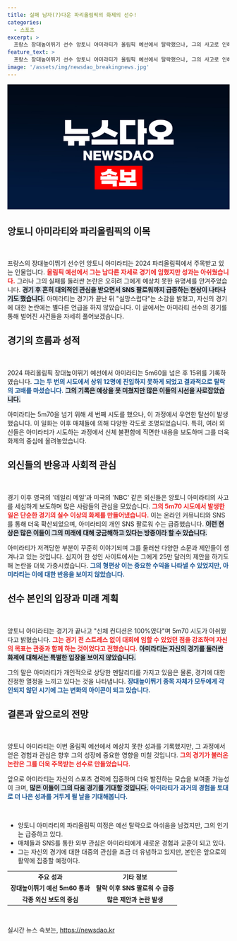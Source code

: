 ```yaml
---
title: 실패 남자(?)다운 파리올림픽의 화제의 선수!
categories:
  - 스포츠
excerpt: >
  프랑스 장대높이뛰기 선수 앙토니 아미라티가 올림픽 예선에서 탈락했으나, 그의 사고로 인해 폭발적인 관심을 받고 있다. SNS 팔로워 수 급증과 함께 25만 달러 제안까지! 아미라티의 복잡한 마음은? 클릭해서 확인하세요!
feature_text: >
  프랑스 장대높이뛰기 선수 앙토니 아미라티가 올림픽 예선에서 탈락했으나, 그의 사고로 인해 폭발적인 관심을 받고 있다. SNS 팔로워 수 급증과 함께 25만 달러 제안까지! 아미라티의 복잡한 마음은? 클릭해서 확인하세요!
image: '/assets/img/newsdao_breakingnews.jpg'
---
```


<p><img src="/assets/img/newsdao_breakingnews.jpg" alt="firstkoreanews 속보" /></p>

<h2 data-ke-size="size26">앙토니 아미라티와 파리올림픽의 이목</h2>

<p data-ke-size="size16">&nbsp;</p>

<p>프랑스의 장대높이뛰기 선수인 앙토니 아미라티는 2024 파리올림픽에서 주목받고 있는 인물입니다. <b><span style="color: #ee2323;">올림픽 예선에서 그는 남다른 자세로 경기에 임했지만 성과는 아쉬웠습니다.</span></b> 그러나 그의 실패를 둘러싼 논란은 오히려 그에게 예상치 못한 유명세를 안겨주었습니다. <b><span style="background-color: #21538527;">경기 후 흔히 대외적인 관심을 받으면서 SNS 팔로워까지 급증하는 현상이 나타나기도 했습니다.</span></b> 아미라티는 경기가 끝난 뒤 "실망스럽다"는 소감을 밝혔고, 자신의 경기에 대한 논란에는 별다른 언급을 하지 않았습니다. 이 글에서는 아미라티 선수의 경기를 통해 벌어진 사건들을 자세히 풀어보겠습니다.</p>

<h2 data-ke-size="size26">경기의 흐름과 성적</h2>

<p data-ke-size="size16">&nbsp;</p>

<p>2024 파리올림픽 장대높이뛰기 예선에서 아미라티는 5m60을 넘은 후 15위를 기록하였습니다. <b><span style="color: #1a5490;">그는 두 번의 시도에서 상위 12명에 진입하지 못하게 되었고 결과적으로 탈락의 고배를 마셨습니다.</span></b> <b><span style="background-color: #21538527;">그의 기록은 예상을 못 미쳤지만 많은 이들의 시선을 사로잡았습니다.</span></b> </p>

<p>아미라티는 5m70을 넘기 위해 세 번째 시도를 했으나, 이 과정에서 우연한 탈선이 발생했습니다. 이 일화는 이후 매체들에 의해 다양한 각도로 조명되었습니다. 특히, 여러 외신들은 아미라티가 시도하는 과정에서 신체 불편함에 직면한 내용을 보도하며 그를 더욱 화제의 중심에 올려놓았습니다.</p>

<h2 data-ke-size="size26">외신들의 반응과 사회적 관심</h2>

<p data-ke-size="size16">&nbsp;</p>

<p>경기 이후 영국의 '데일리 메일'과 미국의 'NBC' 같은 외신들은 앙토니 아미라티의 사고를 세심하게 보도하며 많은 사람들의 관심을 모았습니다. <b><span style="color: #ee2323;">그의 5m70 시도에서 발생한 일은 단순한 경기의 실수 이상의 화제를 만들어냈습니다.</span></b> 이는 온라인 커뮤니티와 SNS를 통해 더욱 확산되었으며, 아미라티의 개인 SNS 팔로워 수는 급증했습니다. <b><span style="background-color: #21538527;">이런 현상은 많은 이들이 그의 미래에 대해 궁금해하고 있다는 방증이라 할 수 있습니다.</span></b></p>

<p>아미라티가 저격당한 부분이 꾸준히 이야기되며 그를 둘러싼 다양한 소문과 제안들이 생겨나고 있는 것입니다. 심지어 한 성인 사이트에서는 그에게 25만 달러의 제안을 하기도 해 논란을 더욱 가중시켰습니다. <b><span style="color: #1a5490;">그의 형편상 이는 중요한 수익을 나타낼 수 있었지만, 아미라티는 이에 대한 반응을 보이지 않았습니다.</span></b></p>

<h2 data-ke-size="size26">선수 본인의 입장과 미래 계획</h2>

<p data-ke-size="size16">&nbsp;</p>

<p>앙토니 아미라티는 경기가 끝나고 "신체 컨디션은 100%였다"며 5m70 시도가 아쉬웠다고 밝혔습니다. <b><span style="color: #ee2323;">그는 경기 전 스트레스 없이 대회에 임할 수 있었던 점을 강조하며 자신의 목표는 관중과 함께 하는 것이었다고 전했습니다.</span></b> <b><span style="background-color: #21538527;">아미라티는 자신의 경기를 둘러싼 화제에 대해서는 특별한 입장을 보이지 않았습니다.</span></b> </p>

<p>그의 말은 아미라티가 개인적으로 상당한 멘탈리티를 가지고 있음은 물론, 경기에 대한 진정한 열정을 느끼고 있다는 것을 나타냅니다. <b><span style="color: #1a5490;">장대높이뛰기 종목 자체가 모두에게 각인되지 않던 시기에 그는 변화의 아이콘이 되고 있습니다.</span></b></p>

<h2 data-ke-size="size26">결론과 앞으로의 전망</h2>

<p data-ke-size="size16">&nbsp;</p>

<p>앙토니 아미라티는 이번 올림픽 예선에서 예상치 못한 성과를 기록했지만, 그 과정에서 얻은 경험과 관심은 향후 그의 성장에 중요한 영향을 미칠 것입니다. <b><span style="color: #ee2323;">그의 경기가 불러온 논란은 그를 더욱 주목받는 선수로 만들었습니다.</span></b> </p>

<p>앞으로 아미라티는 자신의 스포츠 경력에 집중하며 더욱 발전하는 모습을 보여줄 가능성이 크며, <b><span style="background-color: #21538527;">많은 이들이 그의 다음 경기를 기대할 것입니다.</span></b> <b><span style="color: #1a5490;">아미라티가 과거의 경험을 토대로 더 나은 성과를 거두게 될 날을 기대해봅니다.</span></b> </p>

<p data-ke-size="size16">&nbsp;</p>

<ul>
    <li>앙토니 아미라티의 파리올림픽 여정은 예선 탈락으로 아쉬움을 남겼지만, 그의 인기는 급증하고 있다.</li>
    <li>매체들과 SNS를 통한 외부 관심은 아미라티에게 새로운 경험과 교훈이 되고 있다.</li>
    <li>그는 자신의 경기에 대한 대중의 관심을 조금 더 유념하고 있지만, 본인은 앞으로의 활약에 집중할 예정이다.</li>
</ul>

<table>
    <tr>
        <td style="text-align: center; height: 17px;"><b>주요 성과</b></td>
        <td style="text-align: center; height: 17px;"><b>기타 정보</b></td>
    </tr>
    <tr>
        <td style="text-align: center; height: 17px;"><b>장대높이뛰기 예선 5m60 통과</b></td>
        <td style="text-align: center; height: 17px;"><b>탈락 이후 SNS 팔로워 수 급증</b></td>
    </tr>
    <tr>
        <td style="text-align: center; height: 17px;"><b>각종 외신 보도의 중심</b></td>
        <td style="text-align: center; height: 17px;"><b>많은 제안과 논란 발생</b></td>
    </tr>
</table>

<p data-ke-size="size16">&nbsp;</p>
실시간 뉴스 속보는, <a href="https://newsdao.kr" rel="dofollow">https://newsdao.kr</a>


